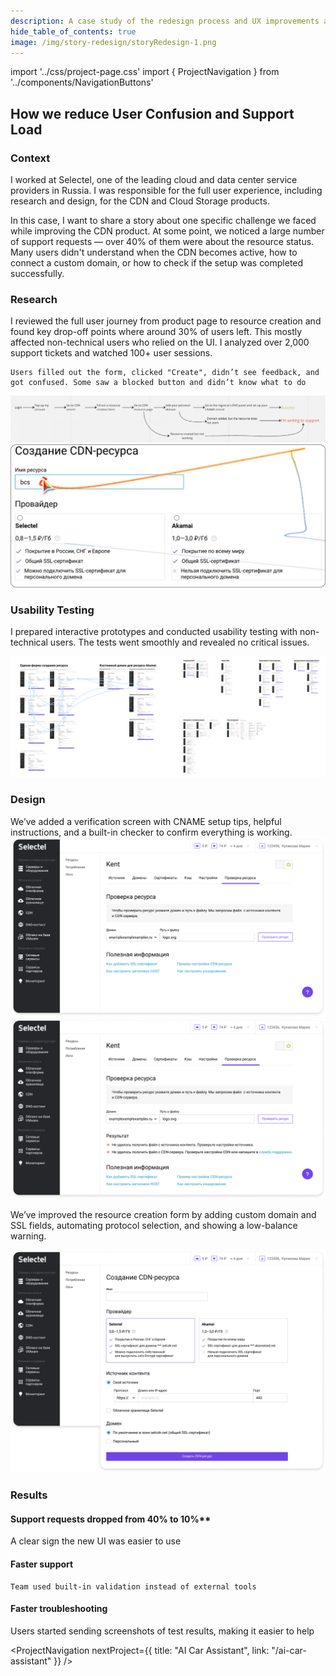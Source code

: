 ```yaml
---
description: A case study of the redesign process and UX improvements at Selectel
hide_table_of_contents: true
image: /img/story-redesign/storyRedesign-1.png
---
```


import '../css/project-page.css'
import { ProjectNavigation } from '../components/NavigationButtons'

<article>
<div className="container">


<div className="section-margin">
  
  # How we reduce User Confusion and Support Load

</div>

<section className="section-margin">

### Context

I worked at Selectel, one of the leading cloud and data center service providers in Russia. I was responsible for the full user experience, including research and design, for the CDN and Cloud Storage products.

In this case, I want to share a story about one specific challenge we faced while improving the CDN product. At some point, we noticed a large number of support requests — over 40% of them were about the resource status. Many users didn't understand when the CDN becomes active, how to connect a custom domain, or how to check if the setup was completed successfully.
</section>

<section className="section-margin">

### Research

<div className="columns">
  <div>
    I reviewed the full user journey from product page to resource creation and found key drop-off points where around 30% of users left. This mostly affected non-technical users who relied on the UI. 
    I analyzed over 2,000 support tickets and watched 100+ user sessions. 

    Users filled out the form, clicked "Create", didn’t see feedback, and got confused. Some saw a blocked button and didn’t know what to do
  </div>
  <div>
    <img src="/img/story-redesign/storyRedesign-2.png" alt="User Journey Analysis" className="image image-with-border"/>
    <img src="/img/story-redesign/storyRedesign-3.png" alt="Usability testing" className="image image-with-border"/>
  </div>
</div>
</section>


<section className="section-margin">

### Usability Testing

I prepared interactive prototypes and conducted usability testing with non-technical users. The tests went smoothly and revealed no critical issues.

<img src="/img/story-redesign/storyRedesign-5.png" alt="Prototypes" className="image"/>
 

</section>

<section className="section-margin">

  ### Design

  <div>
   We’ve added a verification screen with CNAME setup tips, helpful instructions, and a built-in checker to confirm everything is working.
  </div>

  <div className="image-grid">
      <img src="/img/story-redesign/Selectel_default_domain.png" alt="Selectel default domain" className="image"/>
      <img src="/img/story-redesign/Selectel_default_domain_after_check.png" alt="Domain after check" className="image"/>
  </div>
</section>

<section className="section-margin">

   We’ve improved the resource creation form by adding custom domain and SSL fields, automating protocol selection, and showing a low-balance warning.
  

<img src="/img/story-redesign/Selectel_form.png" alt="Selectel form" className="image"/>

</section>

<section className="section-margin">

### Results
<div className="columns">   

  <div className="highlight">   

  #### Support requests dropped from 40% to 10%**
  A clear sign the new UI was easier to use
  
  </div>  

  <div className="highlight">  

   #### Faster support
    Team used built-in validation instead of external tools
  
  </div> 

  <div className="highlight">   

  #### Faster troubleshooting
  Users started sending screenshots of test results, making it easier to help
 
  </div> 
 </div> 
</section>


<ProjectNavigation nextProject={{ title: "AI Car Assistant", link: "/ai-car-assistant" }} />

</div>
</article>